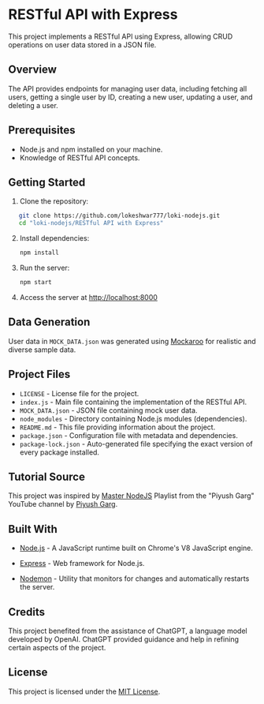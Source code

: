 # RESTful API with Express

This project implements a RESTful API using Express, allowing CRUD operations on user data stored in a JSON file.

## Overview

The API provides endpoints for managing user data, including fetching all users, getting a single user by ID, creating a new user, updating a user, and deleting a user.

## Prerequisites

- Node.js and npm installed on your machine.
- Knowledge of RESTful API concepts.

## Getting Started

1. Clone the repository:

```bash
   git clone https://github.com/lokeshwar777/loki-nodejs.git
   cd "loki-nodejs/RESTful API with Express"
```

2. Install dependencies:

   ```bash
   npm install
   ```

3. Run the server:

   ```bash
   npm start
   ```

4. Access the server at [http://localhost:8000](http://localhost:8000)

## Data Generation

User data in `MOCK_DATA.json` was generated using [Mockaroo](https://mockaroo.com/) for realistic and diverse sample data.

## Project Files

- `LICENSE` - License file for the project.
- `index.js` - Main file containing the implementation of the RESTful API.
- `MOCK_DATA.json` - JSON file containing mock user data.
- `node_modules` - Directory containing Node.js modules (dependencies).
- `README.md` - This file providing information about the project.
- `package.json` - Configuration file with metadata and dependencies.
- `package-lock.json` - Auto-generated file specifying the exact version of every package installed.

## Tutorial Source

This project was inspired by [Master NodeJS](https://youtube.com/playlist?list=PLinedj3B30sDby4Al-i13hQJGQoRQDfPo&si=LiA7gqdSMZ2JwUkc) Playlist from the "Piyush Garg" YouTube channel by [Piyush Garg](https://www.youtube.com/@piyushgargdev).

## Built With

- [Node.js](https://nodejs.org/) - A JavaScript runtime built on Chrome's V8 JavaScript engine.
- [Express](https://expressjs.com/) - Web framework for Node.js.

- [Nodemon](https://nodemon.io/) - Utility that monitors for changes and automatically restarts the server.

## Credits

This project benefited from the assistance of ChatGPT, a language model developed by OpenAI. ChatGPT provided guidance and help in refining certain aspects of the project.

## License

This project is licensed under the [MIT License](LICENSE).
